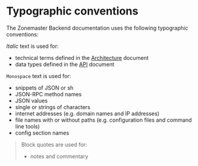 # Typographic conventions

The Zonemaster Backend documentation uses the following typographic conventions:

*Italic* text is used for:

* technical terms defined in the [Architecture](Architecture.md) document
* data types defined in the [API](API.md) document

`Monospace` text is used for:

* snippets of JSON or sh
* JSON-RPC method names
* JSON values
* single or strings of characters
* internet addresses (e.g. domain names and IP addresses)
* file names with or without paths (e.g. configuration files and command line
  tools)
* config section names

>
> Block quotes are used for:
>
> * notes and commentary
>
